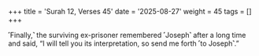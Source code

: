 +++
title = 'Surah 12, Verses 45'
date = '2025-08-27'
weight = 45
tags = []
+++

˹Finally,˺ the surviving ex-prisoner remembered ˹Joseph˺ after a long time and said, “I will tell you its interpretation, so send me forth ˹to Joseph˺.”